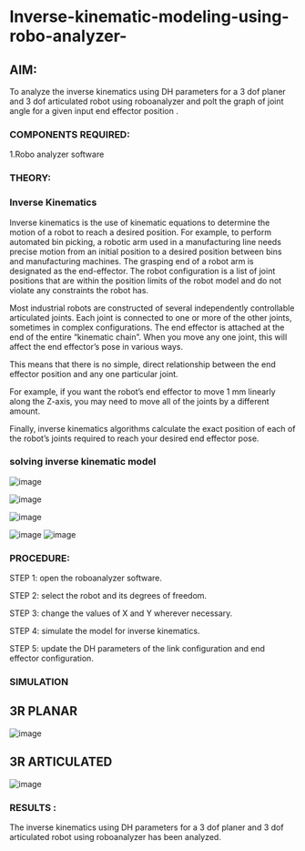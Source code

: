 # Inverse-kinematic-modeling-using-robo-analyzer-

 
## AIM: 
To analyze the inverse kinematics using DH parameters for a 3 dof planer and 3 dof articulated robot using roboanalyzer and polt the graph of joint angle for a given  input end effector position .


### COMPONENTS REQUIRED:
1.Robo analyzer software  


### THEORY: 
  
### Inverse Kinematics
 

Inverse kinematics is the use of kinematic equations to determine the motion of a robot to reach a desired position. For example, to perform automated bin picking, a robotic arm used in a manufacturing line needs precise motion from an initial position to a desired position between bins and manufacturing machines. The grasping end of a robot arm is designated as the end-effector. The robot configuration is a list of joint positions that are within the position limits of the robot model and do not violate any constraints the robot has.

 Most industrial robots are constructed of several independently controllable articulated joints. Each joint is connected to one or more of the other joints, sometimes in complex configurations. The end effector is attached at the end of the entire “kinematic chain”. When you move any one joint, this will affect the end effector’s pose in various ways.

This means that there is no simple, direct relationship between the end effector position and any one particular joint.

For example, if you want the robot’s end effector to move 1 mm linearly along the Z-axis, you may need to move all of the joints by a different amount.

Finally, inverse kinematics algorithms calculate the exact position of each of the robot’s joints required to reach your desired end effector pose.

### solving inverse kinematic model 
![image](https://user-images.githubusercontent.com/36288975/170622829-3fe97ef7-8ef1-44af-afae-b0954871aa0c.png)


![image](https://user-images.githubusercontent.com/36288975/170622902-f48fd9c7-f2ec-4fd5-904b-ea51be8298c3.png)

![image](https://user-images.githubusercontent.com/36288975/170622934-a3fd7f77-7eb2-4408-b66d-d6e3adbd1f99.png)

![image](https://user-images.githubusercontent.com/36288975/170622982-9c4d8b23-1563-4e17-9616-87bcc4f4501d.png)
![image](https://user-images.githubusercontent.com/36288975/170623020-f27efc12-bb58-4f62-840d-af544ac6689e.png)

### PROCEDURE:

STEP 1: open the roboanalyzer software.

STEP 2: select the robot and its degrees of freedom.

STEP 3: change the values of X and Y wherever necessary.

STEP 4: simulate the model for inverse kinematics.

STEP 5: update the DH parameters of the link configuration and end effector configuration.


### SIMULATION 
## 3R PLANAR

![image](https://github.com/Janani-2003/Inverse-kinematic-modeling-using-robo-analyzer-/assets/94288340/9a9f00db-6d04-4458-a3cc-f9ef256bf118)

## 3R ARTICULATED

![image](https://github.com/Janani-2003/Inverse-kinematic-modeling-using-robo-analyzer-/assets/94288340/1ccea7c1-679a-420d-8c1e-78b7fd21737b)

 
 
### RESULTS :  

The inverse kinematics using DH parameters for a 3 dof planer and 3 dof articulated robot using roboanalyzer has been analyzed.
